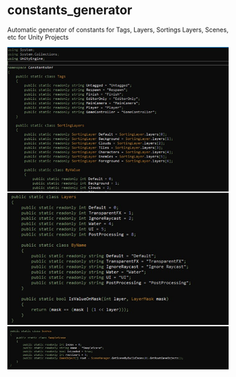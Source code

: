 # constants_generator
Automatic generator of constants for Tags, Layers, Sortings Layers, Scenes, etc for Unity Projects

![alt text](Screenshots/2.jpeg)
![alt text](Screenshots/0.jpeg)
![alt text](Screenshots/1.jpeg)
